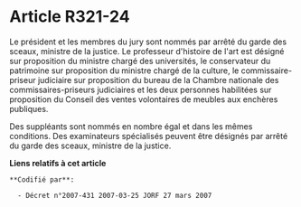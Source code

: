 # Article R321-24

Le président et les membres du jury sont nommés par arrêté du garde des sceaux, ministre de la justice. Le professeur
d'histoire de l'art est désigné sur proposition du ministre chargé des universités, le conservateur du patrimoine sur
proposition du ministre chargé de la culture, le commissaire-priseur judiciaire sur proposition du bureau de la Chambre
nationale des commissaires-priseurs judiciaires et les deux personnes habilitées sur proposition du Conseil des ventes
volontaires de meubles aux enchères publiques.

Des suppléants sont nommés en nombre égal et dans les mêmes conditions. Des examinateurs spécialisés peuvent être désignés
par arrêté du garde des sceaux, ministre de la justice.

**Liens relatifs à cet article**

	**Codifié par**:

	  - Décret n°2007-431 2007-03-25 JORF 27 mars 2007
